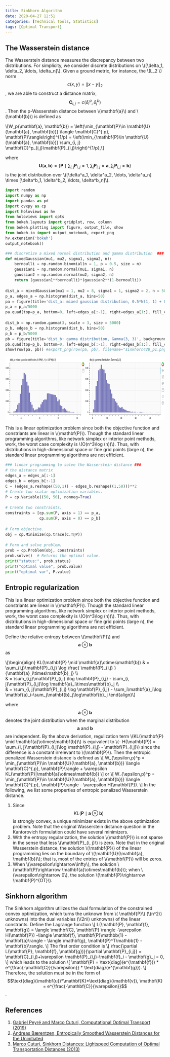 ```yaml
---
title: Sinkhorn Algorithm
date: 2020-04-27 12:51
categories: [Technical Tools, Statistics]
tags: [Optimal Transport]
---
```


## The Wasserstein distance

The Wasserstein distance measures the discrepancy between two distributions. For simplicity, we consider discrete distributions on \\([\delta_1, \delta_2, \ldots, \delta_n]\\). Given a ground metric, for instance, the \\(L_2 \\) norm $$c(x, y) = \| x-y\|_2 $$, we are able to construct a distance matrix, $$\mathbf{C}_{i,j} = c(\delta^a_i, \delta^b_j)$$. Then the p-Wasserstein distance between \\(\mathbf{a}\\) and \\(\mathbf{b}\\) is defined as

\\[W_p(\mathbf{a}, \mathbf{b}) = \left(\min_{\mathbf{P}\in \mathbf{U}(\mathbf{a}, \mathbf{b})} \langle \mathbf{C}^{.p}, \mathbf{P}\rangle\right)^{1/p} = \left(\min_{\mathbf{P}\in \mathbf{U}(\mathbf{a}, \mathbf{b})} \sum_{i, j} \mathbf{C}^p_{i,j}\mathbf{P}_{i,j}\right)^{1/p},\\]

where $$\mathbf{U}(\mathbf{a}, \mathbf{b}) = \{ \mathbf{P} \mid \sum_{i, j} \mathbf{P}_{i,j} = 1, \sum_{j}\mathbf{P}_{i, j} = \mathbf{a}, \sum_{i}\mathbf{P}_{i,j} = \mathbf{b}  \}$$ is the joint distribution over \\([\delta^a_1, \delta^a_2, \ldots, \delta^a_n] \times [\delta^b_1, \delta^b_2, \ldots, \delta^b_n]\\).
```python
import random
import numpy as np
import pandas as pd
import cvxpy as cp
import holoviews as hv
from holoviews import opts
from bokeh.layouts import gridplot, row, column
from bokeh.plotting import figure, output_file, show
from bokeh.io import output_notebook, export_png 
hv.extension('bokeh')
output_notebook()
```

```python
### discretize a mixed normal distribution and gamma distribution  ###
def mixedGaussian(mu1, mu2, sigma1, sigma2, n):
    bernoulli = np.random.binomial(n = 1, p = 0.5, size = n)
    gaussian1 = np.random.normal(mu1, sigma1, n)
    gaussian2 = np.random.normal(mu2, sigma2, n)
    return (gaussian1**bernoulli)*(gaussian2**(1-bernoulli))

dist_a = mixedGaussian(mu1 = 1, mu2 = 8, sigma1 = 1, sigma2 = 2, n = 5000)
p_a, edges_a = np.histogram(dist_a, bins=50)
pa = figure(title='dist_a: mixed gaussian distribution, 0.5*N(1, 1) + 0.5*N(8, 2)', background_fill_color="#fafafa", tools = "save", plot_height=300)
p_a = p_a/5000
pa.quad(top=p_a, bottom=0, left=edges_a[:-1], right=edges_a[1:], fill_color="navy", line_color="white", alpha=0.5)

dist_b = np.random.gamma(3, scale = 3, size = 5000)
p_b, edges_b = np.histogram(dist_b, bins=50)
p_b = p_b/5000
pb = figure(title='dist_b: gamma distribution, Gamma(3, 3)', background_fill_color="#fafafa", y_range = pa.y_range, plot_height=300)
pb.quad(top=p_b, bottom=0, left=edges_b[:-1], right=edges_b[1:], fill_color="navy", line_color="white", alpha=0.5)
show(row(pa, pb)) #export_png(row(pa, pb), filename="sinkhorn428_p1.png")
```
<img src="/assets/img/sample/sinkhorn428_p1.png" alt="sinkhorn428_p1" width="700" height = "200" class="center"/> 

This is a linear optimization problem since both the objective function and constriants are linear in \\(\mathbf{P}\\). Though the standard linear programming algorithms, like network simplex or interior point methods, work, the worst case complexity is \\(O(n^3\log (n))\\). Thus, with distributions in high-dimensional space or fine grid points (large n), the standard linear programming algorithms are not efficient.

```python
### linear programming to solve the Wasserstein distance ###
# the distance matrix
edges_a = edges_a[:-1]
edges_b = edges_b[:-1]
C = (edges_a.reshape((50,1)) - edges_b.reshape((1,50)))**2
# Create two scalar optimization variables.
P = cp.Variable((50, 50), nonneg=True)

# Create two constraints.
constraints = [cp.sum(P, axis = 1) == p_a,
               cp.sum(P, axis = 0) == p_b]

# Form objective.
obj = cp.Minimize(cp.trace(C.T@P))

# Form and solve problem.
prob = cp.Problem(obj, constraints)
prob.solve()  # Returns the optimal value.
print("status:", prob.status)
print("optimal value", prob.value)
print("optimal var", P.value)
```

## Entropic regularization

This is a linear optimization problem since both the objective function and constriants are linear in \\(\mathbf{P}\\). Though the standard linear programming algorithms, like network simplex or interior point methods, work, the worst case complexity is \\(O(n^3\log (n))\\). Thus, with distributions in high-dimensional space or fine grid points (large n), the standard linear programming algorithms are not efficient.

Define the relative entropy between \\(\mathbf{P}\\) and $$\mathbf{a}\otimes\mathbf{b}$$ as 

\\[\begin{align}
KL(\mathbf{P} \mid \mathbf{a}\otimes\mathbf{b}) & = \sum_{i,j}\mathbf{P}_{i,j} \log \frac{ \mathbf{P}\_{i,j} }{\mathbf{a}_i\times\mathbf{b}_j} \\\\\
& =  \sum\_{i,j}\mathbf{P}\_{i,j} \log \mathbf{P}\_{i,j} - \sum\_{i, j}\mathbf{P}\_{i,j}\log 
\mathbf{a}_i\times\mathbf{b}_j \\\\\
& = \sum\_{i, j}\mathbf{P}\_{i,j} \log \mathbf{P}\_{i,j} - \sum_i\mathbf{a}_i\log 
\mathbf{a}_i-\sum_j\mathbf{b}_j\log\mathbf{b}_j 
\end{align}\\]

where $$\mathbf{a}\otimes\mathbf{b}$$ denotes the joint distribution when the marginal distribution $$\mathbf{a} \text{ and } \mathbf{b}$$ are independent. 
By the above derivation, regulization term \\(KL(\mathbf{P} \mid \mathbf{a}\otimes\mathbf{b})\\) is equivalent to \\(- H(\mathbf{P}) =  \sum\_{i, j}\mathbf{P}\_{i,j}\log \mathbf{P}\_{i,j} - \mathbf{P}\_{i,j}\\) since the difference is a constant irrelevant to \\(\mathbf{P}\\).
Then the entropic penalized Wasserstein distance is defined as
\\[
W_{\epsilon,p}^p = \min_{\mathbf{P}\in \mathbf{U}(\mathbf{a}, \mathbf{b})} \langle \mathbf{C}^{.p}, \mathbf{P}\rangle + \varepsilon KL(\mathbf{P}|\mathbf{a}\otimes\mathbf{b})
\\]
or
\\[
W_{\epsilon,p}^p = \min_{\mathbf{P}\in \mathbf{U}(\mathbf{a}, \mathbf{b})} \langle \mathbf{C}^{.p}, \mathbf{P}\rangle - \varepsilon H(\mathbf{P}).
\\]
In the following, we list some properties of entropic penalized Wasserstein distance.

1. Since $$KL(\mathbf{P}\mid\mathbf{a}\otimes\mathbf{b})$$ is strongly convex, a unique minimizer exists in the above optimization problem. Note that the original Wasserstein distance question in the Kantorovich formulation could have several minimizers. 
2. With the entropy regularization, the solution \\(\mathbf{P}\\) is not sparse in the sense that less \\(\mathbf{P}_{i, j}\\) is zero. Note that in the original Wasserstein distance, the solution \\(\mathbf{P}\\) of the linear programming lies on the boundary of \\(\mathbf{U}(\mathbf{a}, \mathbf{b})\\); that is, most of the entries of \\(\mathbf{P}\\) will be zeros.
3. When \\(\varepsilon\rightarrow\infty\\), the solution \\(\mathbf{P}\rightarrow \mathbf{a}\otimes\mathbf{b}\\); when \\(\varepsilon\rightarrow 0\\), the solution \\(\mathbf{P}\rightarrow \mathbf{P}^{OT}\\). 

## Sinkhorn algorithm
The Sinkhorn algorithm utilizes the dual formulation of the constrained convex optimization, which turns the unknown from \\(  \mathbf{P}\\) (\\(n^2\\) unknowns) into the dual variables (\\(2n\\) unknowns) of the linear constrants. Define the Lagrange function
\\[
L(\mathbf{P}, \mathbf{f}, \mathbf{g}) = \langle \mathbf{C}, \mathbf{P} \rangle -\varepsilon H(\mathbf{P}) -\langle \mathbf{f}, \mathbf{P}\mathbb{1} - \mathbf{a}\rangle - \langle \mathbf{g}, \mathbf{P}^T\mathbb{1} - \mathbf{b}\rangle.
\\]
The first order condition is 
\\[
\frac{\partial L(\mathbf{P}, \mathbf{f}, \mathbf{g})}{\partial \mathbf{P}\_{i,j}} = \mathbf{C}\_{i,j}+\varepsilon \mathbf{P}\_{i,j}-\mathbf{f}_i - \mathbf{g}_j = 0,
\\]
which leads to the solution
\\[
\mathbf{P} = \text{diag}(e^{\mathbf{f}}) * e^{\frac{-\mathbf{C}}{\varepsilon}} * \text{diag}(e^{\mathbf{g}}).
\\]
Therefore, the solution must be in the form of $$\text{diag}(\mathbf{u})*\mathbf{K}*\text{diag}(\mathbf{v}), \mathbf{K} = e^{\frac{-\mathbf{C}}{\varepsilon}}$$.



## References
1. [Gabriel Peyré and Marco Cuturi, Computational Optimal Transport (2019)](https://optimaltransport.github.io/)
2. [Andreas Bærentzen, Entropically Smoothed Wasserstein Distances for the Uninitiated](http://www2.compute.dtu.dk/~janba/w2.html)
3. [Marco Cuturi, Sinkhorn Distances: Lightspeed Computation of Optimal Transportation Distances (2013)](https://arxiv.org/abs/1306.0895)